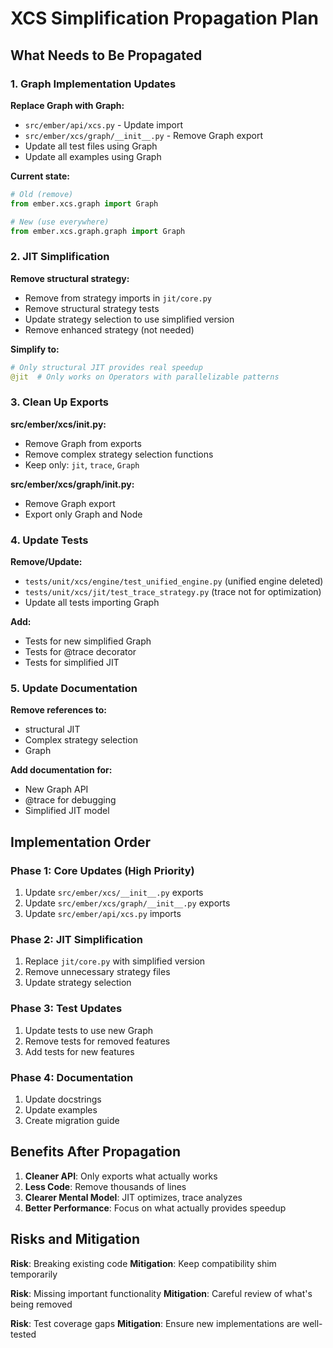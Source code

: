 # XCS Simplification Propagation Plan

## What Needs to Be Propagated

### 1. Graph Implementation Updates

**Replace Graph with Graph:**
- `src/ember/api/xcs.py` - Update import
- `src/ember/xcs/graph/__init__.py` - Remove Graph export
- Update all test files using Graph
- Update all examples using Graph

**Current state:**
```python
# Old (remove)
from ember.xcs.graph import Graph

# New (use everywhere)
from ember.xcs.graph.graph import Graph
```

### 2. JIT Simplification

**Remove structural strategy:**
- Remove from strategy imports in `jit/core.py`
- Remove structural strategy tests
- Update strategy selection to use simplified version
- Remove enhanced strategy (not needed)

**Simplify to:**
```python
# Only structural JIT provides real speedup
@jit  # Only works on Operators with parallelizable patterns
```

### 3. Clean Up Exports

**src/ember/xcs/__init__.py:**
- Remove Graph from exports
- Remove complex strategy selection functions
- Keep only: `jit`, `trace`, `Graph`

**src/ember/xcs/graph/__init__.py:**
- Remove Graph export
- Export only Graph and Node

### 4. Update Tests

**Remove/Update:**
- `tests/unit/xcs/engine/test_unified_engine.py` (unified engine deleted)
- `tests/unit/xcs/jit/test_trace_strategy.py` (trace not for optimization)
- Update all tests importing Graph

**Add:**
- Tests for new simplified Graph
- Tests for @trace decorator
- Tests for simplified JIT

### 5. Update Documentation

**Remove references to:**
- structural JIT
- Complex strategy selection
- Graph

**Add documentation for:**
- New Graph API
- @trace for debugging
- Simplified JIT model

## Implementation Order

### Phase 1: Core Updates (High Priority)
1. Update `src/ember/xcs/__init__.py` exports
2. Update `src/ember/xcs/graph/__init__.py` exports
3. Update `src/ember/api/xcs.py` imports

### Phase 2: JIT Simplification
1. Replace `jit/core.py` with simplified version
2. Remove unnecessary strategy files
3. Update strategy selection

### Phase 3: Test Updates
1. Update tests to use new Graph
2. Remove tests for removed features
3. Add tests for new features

### Phase 4: Documentation
1. Update docstrings
2. Update examples
3. Create migration guide

## Benefits After Propagation

1. **Cleaner API**: Only exports what actually works
2. **Less Code**: Remove thousands of lines
3. **Clearer Mental Model**: JIT optimizes, trace analyzes
4. **Better Performance**: Focus on what actually provides speedup

## Risks and Mitigation

**Risk**: Breaking existing code
**Mitigation**: Keep compatibility shim temporarily

**Risk**: Missing important functionality
**Mitigation**: Careful review of what's being removed

**Risk**: Test coverage gaps
**Mitigation**: Ensure new implementations are well-tested